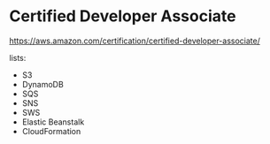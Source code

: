  Certified Developer Associate
===============================
https://aws.amazon.com/certification/certified-developer-associate/

lists:
- S3
- DynamoDB
- SQS
- SNS
- SWS
- Elastic Beanstalk
- CloudFormation



